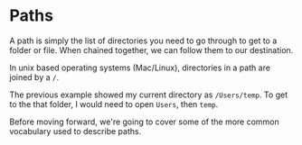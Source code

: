 # Paths

A path is simply the list of directories you need to go through to get to a folder or file.  When chained together, we can follow them to our destination.

In unix based operating systems (Mac/Linux), directories in a path are joined by a `/`.

The previous example showed my current directory as `/Users/temp`.  To get to the that folder, I would need to open `Users`, then `temp`.

Before moving forward, we're going to cover some of the more common vocabulary used to describe paths.